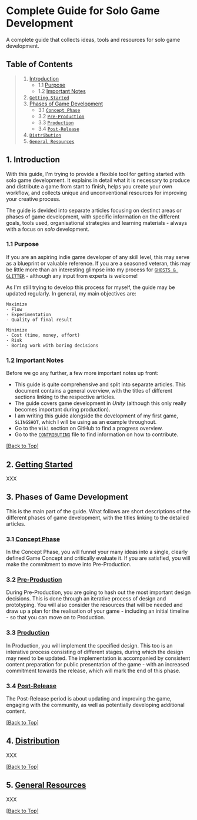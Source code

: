 # Complete Guide for Solo Game Development

A complete guide that collects ideas, tools and resources for solo game development.

<a name="toc"></a>
## Table of Contents

> 1. [Introduction](#introduction)
>    - 1.1 [Purpose](#purpose)
>    - 1.2 [Important Notes](#important-notes)
> 2. [`Getting Started`](#getting-started)
> 3. [Phases of Game Development](#phases)
>    - 3.1 [`Concept Phase`](#concept-phase)
>    - 3.2 [`Pre-Production`](#pre-production)
>    - 3.3 [`Production`](#production)
>    - 3.4 [`Post-Release`](#post-release)
> 4. [`Distribution`](#distribution)
> 5. [`General Resources`](#resources)

<a name="introduction"></a>
## 1. Introduction

With this guide, I'm trying to provide a flexible tool for getting started with solo game development. It explains in detail what it is necessary to produce and distribute a game from start to finish, helps you create your own workflow, and collects unique and unconventional resources for improving your creative process.

The guide is devided into separate articles focusing on destinct areas or phases of game development, with specific information on the different goals, tools used, organisational strategies and learning materials - always with a focus on *solo* development.

<a name="purpose"></a>
### 1.1 Purpose

If you are an aspiring indie game developer of any skill level, this may serve as a blueprint or valuable reference. If you are a seasoned veteran, this may be little more than an interesting glimpse into my process for [`GHOSTS & GLITTER`](https://www.youtube.com/@ghostsnglitter) - although any input from experts is welcome!

As I'm still trying to develop this process for myself, the guide may be updated regularly. In general, my main objectives are:

```
Maximize
- Flow
- Experimentation
- Quality of final result
```

```
Minimize
- Cost (time, money, effort)
- Risk
- Boring work with boring decisions
```

<a name="important-notes"></a>
### 1.2 Important Notes

Before we go any further, a few more important notes up front:
- This guide is quite comprehensive and split into separate articles. This document contains a general overview, with the titles of different sections linking to the respective articles.
- The guide covers game development in *Unity* (although this only really becomes important during production).
- I am writing this guide alongside the development of my first game, `SLINGSHOT`, which I will be using as an example throughout.
- Go to the `Wiki` section on GitHub to find a progress overview.
- Go to the [`CONTRIBUTING`](CONTRIBUTING.md) file to find information on how to contribute.

[[Back to Top]](#complete-guide-for-solo-game-development)

<a name="getting-started"></a>
## 2. [Getting Started](Articles/2_GettingStarted.md)

XXX

<a name="phases"></a>
## 3. Phases of Game Development

This is the main part of the guide. What follows are short descriptions of the different phases of game development, with the titles linking to the detailed articles.

<a name="concept-phase"></a>
### 3.1 [Concept Phase](Articles/3_1_ConceptPhase.md)

In the Concept Phase, you will funnel your many ideas into a single, clearly defined Game Concept and critically evaluate it. If you are satisfied, you will make the commitment to move into Pre-Production.

<a name="pre-production"></a>
### 3.2 [Pre-Production](Articles/3_2_PreProduction.md)

During Pre-Production, you are going to hash out the most important design decisions. This is done through an iterative process of design and prototyping. You will also consider the resources that will be needed and draw up a plan for the realisation of your game - including an initial timeline - so that you can move on to Production.

<a name="production"></a>
### 3.3 [Production](Articles/3_3_Production.md)

In Production, you will implement the specified design. This too is an interative process consisting of different stages, during which the design may need to be updated. The implementation is accompanied by consistent content preparation for public presentation of the game - with an increased commitment towards the release, which will mark the end of this phase.

<a name="post-release"></a>
### 3.4 [Post-Release](Articles/3_4_PostRelease.md)

The Post-Release period is about updating and improving the game, engaging with the community, as well as potentially developing additional content.

[[Back to Top]](#complete-guide-for-solo-game-development)

<a name="distribution"></a>
## 4. [Distribution](Articles/4_Distribution.md)

XXX

[[Back to Top]](#complete-guide-for-solo-game-development)

<a name="resources"></a>
## 5. [General Resources](Articles/5_GeneralResources.md)

XXX

[[Back to Top]](#complete-guide-for-solo-game-development)
